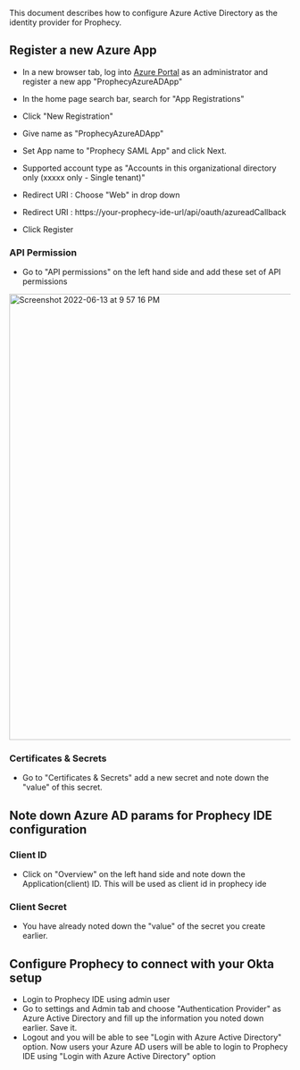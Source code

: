 This document describes how to configure Azure Active Directory as the identity provider for Prophecy.


## Register a new Azure App
- In a new browser tab, log into [Azure Portal](https://portal.azure.com/) as an administrator and register a new app "ProphecyAzureADApp"

- In the home page search bar, search for "App Registrations"

- Click "New Registration"
- Give name as "ProphecyAzureADApp"
- Set App name to "Prophecy SAML App" and click Next.
- Supported account type as "Accounts in this organizational directory only (xxxxx only - Single tenant)"
- Redirect URI : Choose "Web" in drop down
- Redirect URI : https://your-prophecy-ide-url/api/oauth/azureadCallback
- Click Register


### API Permission
- Go to "API permissions" on the left hand side and add these set of API permissions 
<img width="799" alt="Screenshot 2022-06-13 at 9 57 16 PM" src="https://user-images.githubusercontent.com/59466885/173400731-acb084df-31a7-4858-b6ba-f395e888e60e.png">

### Certificates & Secrets
- Go to "Certificates & Secrets" add a new secret and note down the "value" of this secret. 

## Note down Azure AD params for Prophecy IDE configuration
### Client ID
- Click on "Overview" on the left hand side and note down the Application(client) ID. This will be used as client id in prophecy ide

### Client Secret
- You have already noted down the "value" of the secret you create earlier.


## Configure Prophecy to connect with your Okta setup
- Login to Prophecy IDE using admin user
- Go to settings and Admin tab and choose "Authentication Provider" as Azure Active Directory and fill up the information you noted down earlier. Save it.
- Logout and you will be able to see "Login with Azure Active Directory" option. Now users your Azure AD users will be able to login to Prophecy IDE using "Login with Azure Active Directory" option
